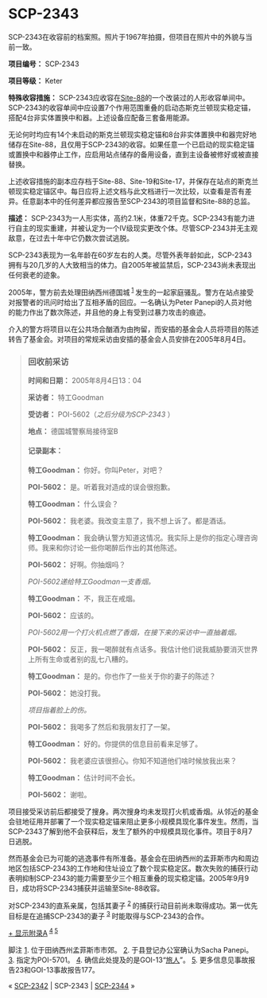 # SCP-2343
                        




SCP-2343在收容前的档案照。照片于1967年拍摄，但项目在照片中的外貌与当前一致。



**项目编号：** SCP-2343

**项目等级：** Keter

**特殊收容措施：** SCP-2343应收容在[Site-88](http://scp-wiki-cn.wikidot.com/secure-facility-dossier-site-88)的一个改装过的人形收容单间中。SCP-2343的收容单间中应设置7个作用范围重叠的启动态斯克兰顿现实稳定锚，搭配4台非实体置换中和器。上述设备应配备三套备用能源。

无论何时均应有14个未启动的斯克兰顿现实稳定锚和8台非实体置换中和器完好地储存在Site-88，且仅用于SCP-2343的收容。如果任意一个已启动的现实稳定锚或置换中和器停止工作，应启用站点储存的备用设备，直到主设备被修好或被直接替换。

上述收容措施的副本应存档于Site-88、Site-19和Site-17，并保存在站点的斯克兰顿现实稳定锚区中。每日应将上述文档与此文档进行一次比较，以查看是否有差异。任意副本中的任何差异都应报告至SCP-2343的项目监督和Site-88的总监。

**描述：** SCP-2343为一人形实体，高约2.1米，体重72千克。SCP-2343有能力进行自主的现实重建，并被认定为一个IV级现实更改个体。尽管SCP-2343并无主观敌意，在过去十年中它仍数次尝试逃脱。

SCP-2343表现为一名年龄在60岁左右的人类。尽管外表年龄如此，SCP-2343拥有与20几岁的人大致相当的体力。自2005年被监禁后，SCP-2343尚未表现出任何衰老的迹象。

2005年，警方前去处理田纳西州德国城<sup class='footnoteref'>
 <a shape='rect' class='footnoteref' id='footnoteref-1' href='javascript:;' onclick='WIKIDOT.page.utils.scrollToReference(&apos;footnote-1&apos;)'>1</a>
</sup>发生的一起家庭骚乱。警方在站点接受对报警者的讯问时给出了互相矛盾的回应。一名确认为Peter Panepi的人员对他的能力作出了数次陈述，并且他的身上有受到过暴力攻击的痕迹。

介入的警方将项目以在公共场合酗酒为由拘留，而安插的基金会人员将项目的陈述转告了基金会。对项目的常规采访由安插的基金会人员安排在2005年8月4日。


> ### 回收前采访
> 
> **时间和日期：** 2005年8月4日13：04
> 
> **采访者：** 特工Goodman
> 
> **受访者：** POI-5602（*之后分级为SCP-2343* ）
> 
> **地点：** 德国城警察局接待室B
> 
> #### 记录副本：
> 
> **特工Goodman：** 你好。你叫Peter，对吧？
> 
> **POI-5602：** 是。听着我对造成的误会很抱歉。
> 
> **特工Goodman：** 什么误会？
> 
> **POI-5602：** 我老婆。我改变主意了，我不想上诉了。都是酒话。
> 
> **特工Goodman：** 我会确认警方知道这情况。我实际上是你的指定心理咨询师。我来和你讨论一些你喝醉后作出的其他陈述。
> 
> **POI-5602：** 好啊。你抽烟吗？
> 
> *POI-5602递给特工Goodman一支香烟。* 
> 
> **特工Goodman：** 不，我正在戒烟。
> 
> **POI-5602：** 应该的。
> 
> *POI-5602用一个打火机点燃了香烟，在接下来的采访中一直抽着烟。* 
> 
> **POI-5602：** 反正，我一喝醉就有点话多。我估计他们说我威胁要消灭世界上所有生命或者别的乱七八糟的。
> 
> **特工Goodman：** 是的。你也作了一些关于你的妻子的陈述？
> 
> **POI-5602：** 她没打我。
> 
> *项目指着脸上的伤。* 
> 
> **POI-5602：** 我喝多了然后和我朋友打了一架。
> 
> **特工Goodman：** 好的。你提供的信息目前看来足够了。
> 
> **POI-5602：** 我老婆应该很担心。你知不知道他们啥时候放我出来？
> 
> **特工Goodman：** 估计时间不会长。
> 
> **POI-5602：** 谢啦。
> 

项目接受采访前后都接受了搜身。两次搜身均未发现打火机或香烟。从邻近的基金会驻地征用并部署了一个现实稳定锚来阻止更多小规模具现化事件发生。然而，当SCP-2343了解到他不会获释后，发生了额外的中规模具现化事件。项目于8月7日逃脱。

然而基金会已为可能的逃逸事件有所准备。基金会在田纳西州的孟菲斯市内和周边地区包括SCP-2343的工作地和住址设立了数个现实稳定区。数次失败的捕获行动表明抑制SCP-2343的能力需要至少三个相互重叠的现实稳定锚。2005年9月9日，成功将SCP-2343捕获并运输至Site-88收容。

对SCP-2343的直系亲属，包括其妻子<sup class='footnoteref'>
 <a shape='rect' class='footnoteref' id='footnoteref-2' href='javascript:;' onclick='WIKIDOT.page.utils.scrollToReference(&apos;footnote-2&apos;)'>2</a>
</sup>的捕获行动目前尚未取得成功。第一优先目标是在追捕SCP-2343的妻子<sup class='footnoteref'>
 <a shape='rect' class='footnoteref' id='footnoteref-3' href='javascript:;' onclick='WIKIDOT.page.utils.scrollToReference(&apos;footnote-3&apos;)'>3</a>
</sup>时能取得与SCP-2343的合作。

[+ 显示附录A](http://scp-wiki-cn.wikidot.com/scp-2343-1)<sup class='footnoteref'>
 <a shape='rect' class='footnoteref' id='footnoteref-4' href='javascript:;' onclick='WIKIDOT.page.utils.scrollToReference(&apos;footnote-4&apos;)'>4</a>
</sup><sup class='footnoteref'>
 <a shape='rect' class='footnoteref' id='footnoteref-5' href='javascript:;' onclick='WIKIDOT.page.utils.scrollToReference(&apos;footnote-5&apos;)'>5</a>
</sup>


脚注
<a shape='rect' href='javascript:;' onclick='WIKIDOT.page.utils.scrollToReference(&apos;footnoteref-1&apos;)'>1</a>. 位于田纳西州孟菲斯市市郊。
<a shape='rect' href='javascript:;' onclick='WIKIDOT.page.utils.scrollToReference(&apos;footnoteref-2&apos;)'>2</a>. 于县登记办公室确认为Sacha Panepi。
<a shape='rect' href='javascript:;' onclick='WIKIDOT.page.utils.scrollToReference(&apos;footnoteref-3&apos;)'>3</a>. 指定为POI-5701。
<a shape='rect' href='javascript:;' onclick='WIKIDOT.page.utils.scrollToReference(&apos;footnoteref-4&apos;)'>4</a>. 确信此处提及的是GOI-13“[旅人](/scp-2987)”。
<a shape='rect' href='javascript:;' onclick='WIKIDOT.page.utils.scrollToReference(&apos;footnoteref-5&apos;)'>5</a>. 更多信息见事故报告23和GOI-13事故报告177。



« [SCP-2342](/scp-2342) | SCP-2343 | <a shape='rect' class='newpage' href='/scp-2344'>SCP-2344</a> »





                    